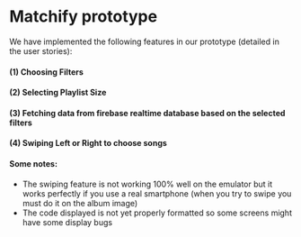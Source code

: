 # Matchify prototype

We have implemented the following features in our prototype (detailed in the user stories): 

#### (1) Choosing Filters
#### (2) Selecting Playlist Size
#### (3) Fetching data from firebase realtime database based on the selected filters
#### (4) Swiping Left or Right to choose songs

#### Some notes: 
- The swiping feature is not working 100% well on the emulator but it works perfectly if you use a real smartphone (when you try to swipe you must do it on the album image)
- The code displayed is not yet properly formatted so some screens might have some display bugs